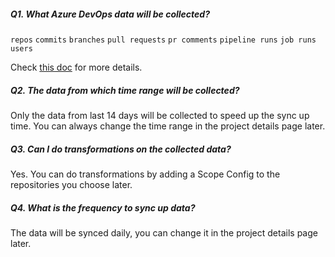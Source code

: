 <!--
Licensed to the Apache Software Foundation (ASF) under one or more
contributor license agreements.  See the NOTICE file distributed with
this work for additional information regarding copyright ownership.
The ASF licenses this file to You under the Apache License, Version 2.0
(the "License"); you may not use this file except in compliance with
the License.  You may obtain a copy of the License at

http://www.apache.org/licenses/LICENSE-2.0

Unless required by applicable law or agreed to in writing, software
distributed under the License is distributed on an "AS IS" BASIS,
WITHOUT WARRANTIES OR CONDITIONS OF ANY KIND, either express or implied.
See the License for the specific language governing permissions and
limitations under the License.
-->

##### Q1. What Azure DevOps data will be collected?

`repos` `commits` `branches` `pull requests` `pr comments` `pipeline runs` `job runs` `users`

Check [this doc](https://devlake.apache.org/docs/Overview/SupportedDataSources/#data-collection-scope-by-each-plugin) for more details.

##### Q2. The data from which time range will be collected?

Only the data from last 14 days will be collected to speed up the sync up time. You can always change the time range in the project details page later.

##### Q3. Can I do transformations on the collected data?

Yes. You can do transformations by adding a Scope Config to the repositories you choose later.

##### Q4. What is the frequency to sync up data?

The data will be synced daily, you can change it in the project details page later.
